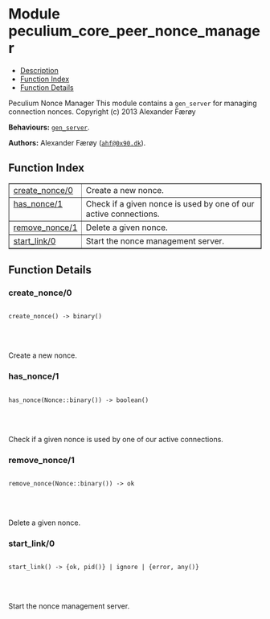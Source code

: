 

# Module peculium_core_peer_nonce_manager #
* [Description](#description)
* [Function Index](#index)
* [Function Details](#functions)


Peculium Nonce Manager
This module contains a `gen_server` for managing connection nonces.
Copyright (c)  2013 Alexander Færøy

__Behaviours:__ [`gen_server`](gen_server.md).

__Authors:__ Alexander Færøy ([`ahf@0x90.dk`](mailto:ahf@0x90.dk)).
<a name="index"></a>

## Function Index ##


<table width="100%" border="1" cellspacing="0" cellpadding="2" summary="function index"><tr><td valign="top"><a href="#create_nonce-0">create_nonce/0</a></td><td>Create a new nonce.</td></tr><tr><td valign="top"><a href="#has_nonce-1">has_nonce/1</a></td><td>Check if a given nonce is used by one of our active connections.</td></tr><tr><td valign="top"><a href="#remove_nonce-1">remove_nonce/1</a></td><td>Delete a given nonce.</td></tr><tr><td valign="top"><a href="#start_link-0">start_link/0</a></td><td>Start the nonce management server.</td></tr></table>


<a name="functions"></a>

## Function Details ##

<a name="create_nonce-0"></a>

### create_nonce/0 ###


<pre><code>
create_nonce() -&gt; binary()
</code></pre>

<br></br>


Create a new nonce.
<a name="has_nonce-1"></a>

### has_nonce/1 ###


<pre><code>
has_nonce(Nonce::binary()) -&gt; boolean()
</code></pre>

<br></br>


Check if a given nonce is used by one of our active connections.
<a name="remove_nonce-1"></a>

### remove_nonce/1 ###


<pre><code>
remove_nonce(Nonce::binary()) -&gt; ok
</code></pre>

<br></br>


Delete a given nonce.
<a name="start_link-0"></a>

### start_link/0 ###


<pre><code>
start_link() -&gt; {ok, pid()} | ignore | {error, any()}
</code></pre>

<br></br>


Start the nonce management server.
